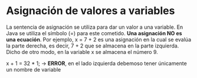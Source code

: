 # Asignación de valores a variables

La sentencia de asignación se utiliza para dar un valor a una variable. En Java se utiliza el símbolo (=) para este cometido. **Una asignación NO es una ecuación**.
Por ejemplo, x = 7 + 2 es una asignación en la cual se evalúa la parte derecha, es decir, 7 + 2 que se almacena en la parte izquierda. Dicho de otro modo, en la variable x se almacena el número 9.

x + 1 = 32 * 1; -> **ERROR**, en el lado izquierda debemoso tener únicamente un nombre de variable